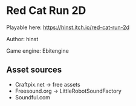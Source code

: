 # Red Cat Run 2D

Playable here: https://hinst.itch.io/red-cat-run-2d

Author: hinst

Game engine: Ebitengine

## Asset sources
* Craftpix.net -> free assets
* Freesound.org -> LittleRobotSoundFactory
* Soundful.com
